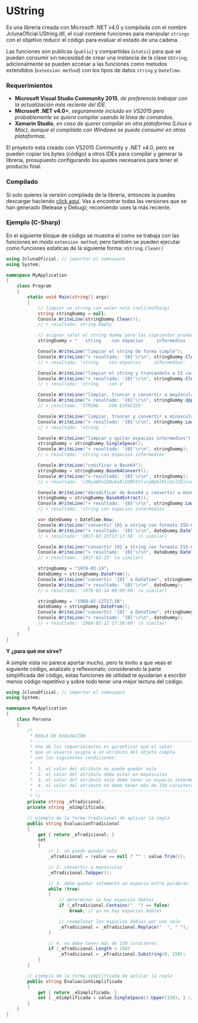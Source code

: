 # UString

Es una libreria creada con Microsoft .NET v4.0 y compilada con el nombre JclunaOficial.UString.dll, 
el cual contiene funciones para manipular `strings` con el objetivo reducir el código para evaluar 
el estado de una cadena.

Las funciones son publicas (`public`) y compartidas (`static`) para que se puedan consumir sin necesidad 
de crear una instancia de la clase `UString`; adicionalmente se pueden accesar a las funciones como 
metodos extendidos (`extension method`) con los tipos de datos `string` y `DateTime`.

### Requerimientos

* **Microsoft Visual Studio Community 2015**, _de preferencia trabajar con la actualización más reciente del IDE_.
* **Microsoft .NET v4.0+**, _seguramente incluido en VS2015 pero probablemente se quiera compilar usando la linea de comandos_.
* **Xamarin Studio**, _en caso de querer compilar en otra plataforma (Linux o Mac), aunque el compilado con Windows se puede consumir en otras plataformas_.

El proyecto esta creado con VS2015 Community y .NET v4.0, pero se pueden copiar los bytes (código) a otros 
IDEs para compilar y generar la libreria, prosupuesto configurando los ajustes necesarios para tener el 
producto final.

### Compilado

Si solo quieres la versión compilada de la libreria, entonces la puedes descargar haciendo 
<a target="_blank" href="https://www.dropbox.com/sh/dk5x9x4733xb3ea/AADVJLizScmX0UTfe3J4ywbZa?dl=0"
title="Dropbox">click aquí</a>. Vas a encontrar todas las versiones que se han generado 
(Release y Debug); recomiendo uses la más reciente.

### Ejemplo (C-Sharp)

En el siguiente bloque de código se muestra el como se trabaja con las funciones en modo `extension method`; pero también se pueden ejecutar como funciones estaticas de la siguiente forma: `UString.Clean()`

```csharp
using JclunaOficial; // importar el namespace
using System;

namespace MyApplication
{
    class Program
    {
        static void Main(string[] args)
        {
            // limpiar un string con valor nulo (null/nothing)
            string stringDummy = null;
            Console.WriteLine(stringDummy.Clean());
            // > resultado: string.Empty

            // asignar valor al string dummy para las siguientes pruebas
            stringDummy = "   string    con eSpacios     inTermedios    ";

            Console.WriteLine("limpiar el string de forma simple");
            Console.WriteLine("> resultado: '{0}'\r\n", stringDummy.Clean());
            // > resultado: 'string    con eSpacios     inTermedios'

            Console.WriteLine("limpiar el string y truncandolo a 15 caracteres");
            Console.WriteLine("> resultado: '{0}'\r\n", stringDummy.Clean(15));
            // > resultado: 'string    con e'

            Console.WriteLine("limpiar, truncar y convertir a mayúsculas");
            Console.WriteLine("> resultado: '{0}'\r\n", stringDummy.Upper(22));
            // > resultado: 'STRING    CON ESPACIOS'

            Console.WriteLine("limpiar, truncar y convertir a minúsculas");
            Console.WriteLine("> resultado: '{0}'\r\n", stringDummy.Lower(8));
            // > resultado: 'string  '

            Console.WriteLine("limpiar y quitar espacios intermedios");
            stringDummy = stringDummy.SingleSpace();
            Console.WriteLine("> resultado: '{0}'\r\n", stringDummy);
            // > resultado: 'string con eSpacios inTermedios'

            Console.WriteLine("codificar a Base64");
            stringDummy = stringDummy.Base64Convert();
            Console.WriteLine("> resultado: '{0}'\r\n", stringDummy);
            // > resultado: 'c3RyaW5nIGNvbiBlU3BhY2lvcyBpblRlcm1lZGlvcw=='

            Console.WriteLine("decodificar de Base64 y convertir a minúsculas");
            stringDummy = stringDummy.Base64Extract();
            Console.WriteLine("> resultado: '{0}'\r\n", stringDummy.Lower());
            // > resultado: 'string con espacios intermedios'

            var dateDummy = DateTime.Now;
            Console.WriteLine("convertir {0} a string con formato ISO-8859-1", dateDummy);
            Console.WriteLine("> resultado: '{0}'\r\n", dateDummy.DateTo());
            // > resultado: '2017-02-23T17:17:58' (o similar)

            Console.WriteLine("convertir {0} a string con formato ISO-8859-1 sin tiempo", dateDummy);
            Console.WriteLine("> resultado: '{0}'\r\n", dateDummy.DateTo(true));
            // > resultado: '2017-02-23' (o similar)

            stringDummy = "1979-03-14";
            dateDummy = stringDummy.DateFrom();
            Console.WriteLine("convertir '{0}' a DateTime", stringDummy);
            Console.WriteLine("> resultado: '{0}'\r\n", dateDummy);
            // > resultado: '1979-03-14 00:00:00' (o similar)

            stringDummy = "1960-02-12T17:38";
            dateDummy = stringDummy.DateFrom();
            Console.WriteLine("convertir '{0}' a DateTime", stringDummy);
            Console.WriteLine("> resultado: '{0}'\r\n", dateDummy);
            // > resultado: '1960-02-12 17:38:00' (o similar)
        }
    }
}

```
**Y ¿para qué me sirve?**

A simple vista no parece aportar mucho, pero te invito a que veas el siguiente código, analizalo y reflexionalo; considerando la parte simplificada del código, estas funciones de utilidad te ayudarian a escribir menos código repetitivo y sobre todo tener una mejor lectura del código.

```csharp
using JclunaOficial; // importar el namespace
using System;

namespace MyApplication
{
    class Persona
    {
        /*
         * REGLA DE EVALUACIÓN
         * -----------------------------------------------------------------------------------------
         * Uno de los requerimientos es garantizar que el valor 
         * que un usuario asigna a un atributo del objeto cumpla
         * con las siguientes condiciones:
         * 
         *  1. el valor del atributo no puede quedar nulo
         *  2. el valor del atributo debe estar en mayúsculas
         *  3. el valor del atributo solo debe tener un espacio intermedio entre palabras
         *  4. el valor del atributo no debe tener más de 150 caracteres
         * -----------------------------------------------------------------------------------------
         * */
        private string _eTradicional;
        private string _eSimplificada;

        // ejemplo de la forma tradicional de aplicar la regla
        public string EvaluacionTradicional
        {
            get { return _eTradicional; }
            set
            {
                // 1. no puede quedar nulo
                _eTradicional = (value == null ? "" : value.Trim());

                // 2. convertir a mayúsculas
                _eTradicional.ToUpper();

                // 3. debe quedar solamente un espacio entre palabras
                while (true)
                {
                    // determinar si hay espacios dobles
                    if (_eTradicional.Contains("  ") == false)
                        break; // ya no hay expacios dobles

                    // reemplazar los espacios dobles por uno solo
                    _eTradicional = _eTradicional.Replace("  ", " ");
                }

                // 4. no debe tener más de 150 caracteres
                if (_eTradicional.Length > 150)
                    _eTradicional = _eTradicional.Substring(0, 150);
            }
        }

        // ejemplo de la forma simplificada de aplicar la regla
        public string EvaluacionSimplificada
        {
            get { return _eSimplificada; }
            set { _eSimplificada = value.SingleSpace().Upper(150); } // <- 1,3,2,4: en una sola línea
        }
    }
}
```
